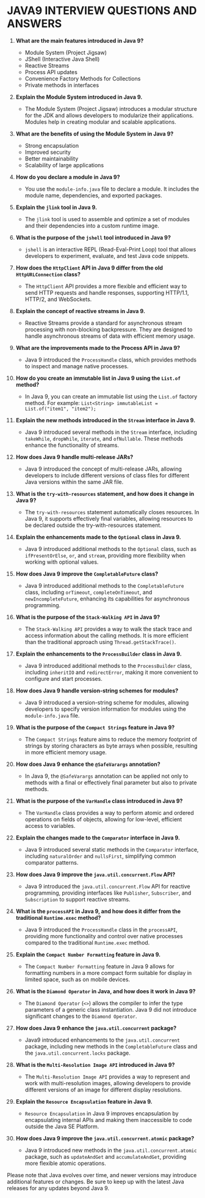 # JAVA9 INTERVIEW QUESTIONS AND ANSWERS

1. **What are the main features introduced in Java 9?**
   - Module System (Project Jigsaw)
   - JShell (Interactive Java Shell)
   - Reactive Streams
   - Process API updates
   - Convenience Factory Methods for Collections
   - Private methods in interfaces

2. **Explain the Module System introduced in Java 9.**
   - The Module System (Project Jigsaw) introduces a modular structure for the JDK and allows developers to modularize their applications. Modules help in creating modular and scalable applications.

3. **What are the benefits of using the Module System in Java 9?**
   - Strong encapsulation
   - Improved security
   - Better maintainability
   - Scalability of large applications

4. **How do you declare a module in Java 9?**
   - You use the `module-info.java` file to declare a module. It includes the module name, dependencies, and exported packages.

5. **Explain the `jlink` tool in Java 9.**
   - The `jlink` tool is used to assemble and optimize a set of modules and their dependencies into a custom runtime image.

6. **What is the purpose of the `jshell` tool introduced in Java 9?**
   - `jshell` is an interactive REPL (Read-Eval-Print Loop) tool that allows developers to experiment, evaluate, and test Java code snippets.

7. **How does the `HttpClient` API in Java 9 differ from the old `HttpURLConnection` class?**
   - The `HttpClient` API provides a more flexible and efficient way to send HTTP requests and handle responses, supporting HTTP/1.1, HTTP/2, and WebSockets.

8. **Explain the concept of reactive streams in Java 9.**
   - Reactive Streams provide a standard for asynchronous stream processing with non-blocking backpressure. They are designed to handle asynchronous streams of data with efficient memory usage.

9. **What are the improvements made to the Process API in Java 9?**
   - Java 9 introduced the `ProcessHandle` class, which provides methods to inspect and manage native processes.

10. **How do you create an immutable list in Java 9 using the `List.of` method?**
    - In Java 9, you can create an immutable list using the `List.of` factory method. For example: `List<String> immutableList = List.of("item1", "item2");`

11. **Explain the new methods introduced in the `Stream` interface in Java 9.**
    - Java 9 introduced several methods in the `Stream` interface, including `takeWhile`, `dropWhile`, `iterate`, and `ofNullable`. These methods enhance the functionality of streams.

12. **How does Java 9 handle multi-release JARs?**
    - Java 9 introduced the concept of multi-release JARs, allowing developers to include different versions of class files for different Java versions within the same JAR file.

13. **What is the `try-with-resources` statement, and how does it change in Java 9?**
    - The `try-with-resources` statement automatically closes resources. In Java 9, it supports effectively final variables, allowing resources to be declared outside the try-with-resources statement.

14. **Explain the enhancements made to the `Optional` class in Java 9.**
    - Java 9 introduced additional methods to the `Optional` class, such as `ifPresentOrElse`, `or`, and `stream`, providing more flexibility when working with optional values.

15. **How does Java 9 improve the `CompletableFuture` class?**
    - Java 9 introduced additional methods to the `CompletableFuture` class, including `orTimeout`, `completeOnTimeout`, and `newIncompleteFuture`, enhancing its capabilities for asynchronous programming.

16. **What is the purpose of the `Stack-Walking API` in Java 9?**
    - The `Stack-Walking API` provides a way to walk the stack trace and access information about the calling methods. It is more efficient than the traditional approach using `Thread.getStackTrace()`.

17. **Explain the enhancements to the `ProcessBuilder` class in Java 9.**
    - Java 9 introduced additional methods to the `ProcessBuilder` class, including `inheritIO` and `redirectError`, making it more convenient to configure and start processes.

18. **How does Java 9 handle version-string schemes for modules?**
    - Java 9 introduced a version-string scheme for modules, allowing developers to specify version information for modules using the `module-info.java` file.

19. **What is the purpose of the `Compact Strings` feature in Java 9?**
    - The `Compact Strings` feature aims to reduce the memory footprint of strings by storing characters as byte arrays when possible, resulting in more efficient memory usage.

20. **How does Java 9 enhance the `@SafeVarargs` annotation?**
    - In Java 9, the `@SafeVarargs` annotation can be applied not only to methods with a final or effectively final parameter but also to private methods.

21. **What is the purpose of the `VarHandle` class introduced in Java 9?**
    - The `VarHandle` class provides a way to perform atomic and ordered operations on fields of objects, allowing for low-level, efficient access to variables.

22. **Explain the changes made to the `Comparator` interface in Java 9.**
    - Java 9 introduced several static methods in the `Comparator` interface, including `naturalOrder` and `nullsFirst`, simplifying common comparator patterns.

23. **How does Java 9 improve the `java.util.concurrent.Flow` API?**
    - Java 9 introduced the `java.util.concurrent.Flow` API for reactive programming, providing interfaces like `Publisher`, `Subscriber`, and `Subscription` to support reactive streams.

24. **What is the `processAPI` in Java 9, and how does it differ from the traditional `Runtime.exec` method?**
    - Java 9 introduced the `ProcessHandle` class in the `processAPI`, providing more functionality and control over native processes compared to the traditional `Runtime.exec` method.

25. **Explain the `Compact Number Formatting` feature in Java 9.**
    - The `Compact Number Formatting` feature in Java 9 allows for formatting numbers in a more compact form suitable for display in limited space, such as on mobile devices.

26. **What is the `Diamond Operator` in Java, and how does it work in Java 9?**
    - The `Diamond Operator` (`<>`) allows the compiler to infer the type parameters of a generic class instantiation. Java 9 did not introduce significant changes to the `Diamond Operator`.

27. **How does Java 9 enhance the `java.util.concurrent` package?**
    - Java9 introduced enhancements to the `java.util.concurrent` package, including new methods in the `CompletableFuture` class and the `java.util.concurrent.locks` package.

28. **What is the `Multi-Resolution Image API` introduced in Java 9?**
    - The `Multi-Resolution Image API` provides a way to represent and work with multi-resolution images, allowing developers to provide different versions of an image for different display resolutions.

29. **Explain the `Resource Encapsulation` feature in Java 9.**
    - `Resource Encapsulation` in Java 9 improves encapsulation by encapsulating internal APIs and making them inaccessible to code outside the Java SE Platform.

30. **How does Java 9 improve the `java.util.concurrent.atomic` package?**
    - Java 9 introduced new methods in the `java.util.concurrent.atomic` package, such as `updateAndGet` and `accumulateAndGet`, providing more flexible atomic operations.

Please note that Java evolves over time, and newer versions may introduce additional features or changes. Be sure to keep up with the latest Java releases for any updates beyond Java 9.
